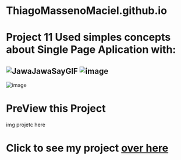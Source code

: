 # ThiagoMassenoMaciel.github.io
# Project 11 Used simples concepts about Single Page Aplication with:
## ![JawaJawaSayGIF](https://github.com/ThiagoMassenoMaciel/ThiagoMassenoMaciel.github.io/assets/107934374/12d56195-e574-43e1-8864-d74d861fec1d) ![image](https://github.com/ThiagoMassenoMaciel/ThiagoMassenoMaciel.github.io/assets/107934374/7d74c492-4e06-4c22-ac72-61c9e01d0997)
 ![image](https://github.com/ThiagoMassenoMaciel/ThiagoMassenoMaciel.github.io/assets/107934374/575453e7-3593-4b65-a1e4-d9e51915473c)

# PreView this Project 
img projetc here 

# Click to see my project [over here](https://thiagomassenomaciel.github.io/)


